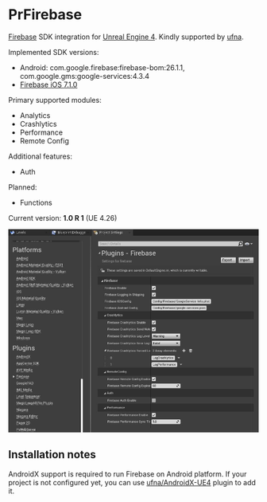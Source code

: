# PrFirebase

[Firebase](https://firebase.google.com/) SDK integration for [Unreal Engine 4](https://www.unrealengine.com/). Kindly supported by [ufna](https://github.com/ufna).

Implemented SDK versions:
* Android: com.google.firebase:firebase-bom:26.1.1, com.google.gms:google-services:4.3.4
* [Firebase iOS 7.1.0](https://github.com/firebase/firebase-ios-sdk/releases/tag/CocoaPods-7.1.0)

Primary supported modules:
* Analytics
* Crashlytics
* Performance
* Remote Config

Additional features:
* Auth 

Planned:
* Functions

Current version: **1.0 R 1** (UE 4.26)

![SCREENSHOT](SCREENSHOT.jpg)

## Installation notes

AndroidX support is required to run Firebase on Android platform. If your project is not configured yet, you can use [ufna/AndroidX-UE4](https://github.com/ufna/AndroidX-UE4) plugin to add it.
